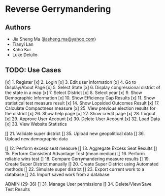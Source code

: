 # Reverse Gerrymandering
## Authors
* Jia Sheng Ma (jiasheng.ma@yahoo.com)
* Tianyi Lan
* Kaho Kui
* Luke Deiulio

## TODO: Use Cases
[x]  1. Register
[x]  2. Login
[x]  3. Edit user information
[x]  4. Go to Display/About Page
[x]  5. Select State
[x]  6. Display congressional district of the state in a map
[x]  7. Select District
[x]  8. Select year
[x]  9. Show Demographic Information
[x]  10. Show Efficiency Gap Results
[x]  11. Show statistical test measure result
[x]  14. Show Lopsided Outcomes Result
[x]  17. Calculate Compactness measure
[x]  25. View previous election results for the district
[x]  26. Show help page
[x]  27. Show credit page
[x]  28. Logout
[x]  29. Approve User Account
[x]  30. Delete User Account
[x]  32. Load Data
[x]  33. View Website Statistics

[\]  21. Validate super district
[\]  35. Upload new geopolitical data
[\]  36. Upload new demographic data

[]  12. Perform excess seat measure
[]  13. Aggregate Excess Seat Results
[]  15. Perform Consistent Advantage Test (mean median)
[]  16. Perform reliable wins test
[]  18. Compare Gerrymandering measure results
[]  19. Create Super District manually
[]  20. Create Super District using Automated methods
[]  22. Simulate super district
[]  23. Export current work to a database
[]  24. Import saved work from a database

ADMIN (29-36)
[]  31. Manage User permissions
[]  34. Delete/View/Save Test Results
